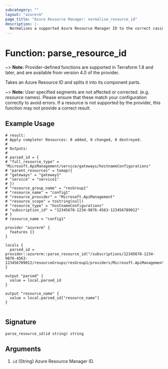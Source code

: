 ```yaml
---
subcategory: ""
layout: "azurerm"
page_title: "Azure Resource Manager: normalise_resource_id"
description: |-
  Normalises a supported Azure Resource Manager ID to the correct casing for Terraform.
---
```


# Function: parse_resource_id

~> **Note:** Provider-defined functions are supported in Terraform 1.8 and later, and are available from version 4.0 of the provider.

Takes an Azure Resource ID and splits it into its component parts. 

~> **Note:** User specified segments are not affected or corrected. (e.g. resource names). Please ensure that these match your configuration correctly to avoid errors. If a resource is not supported by the provider, this function may not provide a correct result. 

## Example Usage

```hcl
# result:
# Apply complete! Resources: 0 added, 0 changed, 0 destroyed.
# 
# Outputs:
# 
# parsed_id = {
# "full_resource_type" = "Microsoft.ApiManagement/service/gateways/hostnameConfigurations"
# "parent_resources" = tomap({
# "gateways" = "gateway1"
# "service" = "service1"
# })
# "resource_group_name" = "resGroup1"
# "resource_name" = "config1"
# "resource_provider" = "Microsoft.ApiManagement"
# "resource_scope" = tostring(null)
# "resource_type" = "hostnameConfigurations"
# "subscription_id" = "12345678-1234-9876-4563-123456789012"
# }
# resource_name = "config1"

provider "azurerm" {
  features {}
}

locals {
  parsed_id = provider::azurerm::parse_resource_id("/subscriptions/12345678-1234-9876-4563-123456789012/resourceGroups/resGroup1/providers/Microsoft.ApiManagement/service/service1/gateways/gateway1/hostnameConfigurations/config1")
}

output "parsed" {
  value = local.parsed_id
}

output "resource_name" {
  value = local.parsed_id["resource_name"]
}


```

## Signature

```text
parse_resource_id(id string) string
```

## Arguments

1. `id` (String) Azure Resource Manager ID.
